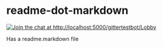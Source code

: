 readme-dot-markdown
===================

[![Join the chat at http://localhost:5000/gittertestbot/Lobby](http://localhost:4000/gittertestbot/Lobby.svg)](http://localhost:5000/gittertestbot/Lobby?utm_source=badge&utm_medium=badge&utm_campaign=pr-badge&utm_content=badge)

Has a readme.markdown file

